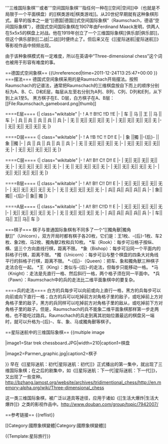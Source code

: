 
'''三维国际象棋'''或者'''空间国际象棋'''指任何一种在[[空间|空间]]中（也就是不局限于一个平面棋盘）的[[棋类游戏|棋类游戏]]。从20世纪早期就有这种象棋形式。最早的版本之一是“[[德国|德国]]式空间国际象棋”（Raumschach，德语“空间国际象棋”），德国式空间国际象棋在1907年由Ferdinand Maack发明，供两人在5x5x5的棋盘上对战。他在1919年创立了一个三维国际象棋[[俱乐部|俱乐部]]，但这个俱乐部到[[二战|二战]]时便终止了。但后来又在《[[星际迷航|星际迷航]]》等影视作品中频频出现。

由于该种象棋模式有一定难度，所以在英语中“Three-dimensional chess”这个词也被用于形容有难度的事。

==德国式空间象棋==
{{Unreferenced|time=2011-12-24T13:25:47+00:00 }}
===摆法===
德国式空间象棋采用的是Raumschach开局摆法。按照Raumschach的记谱法，通常把Raumschach的三维棋盘按自下而上的顺序分别标为A、B、C、D和E层，每层从左至右分别为A列、B列、C列、D列和E列，从下到上从1至5。
黑方棋子在E、D层，白方棋子在A、B层：
[[File:Raumschach_gameboard.png|thumb]]

====E层====
{| class="wikitable"
|-
! A !! B!!C !!D !!E 
|-
| 车 || 马 || 王 || 马 || 车
|-
| 兵 || 兵 || 兵 || 兵 || 兵
|-
| 无 || 无|| 无|| 无|| 无
|-
| 无|| 无|| 无|| 无|| 无
|-
| 无|| 无|| 无|| 无|| 无
|}

====D层====
{| class="wikitable"
|-
! A !!B !!C !! D!! E
|-
| 象 ||獨 ||-{后}- ||象 ||獨 
|-
| 兵 || 兵 || 兵 || 兵 || 兵
|-
| 无 || 无|| 无|| 无|| 无
|-
| 无|| 无|| 无|| 无|| 无
|-
| 无|| 无|| 无|| 无|| 无
|}

====C层====
{| class="wikitable"
|-
!  A!! B!! C!! D!! E
|-
| 无|| 无|| 无|| 无|| 无
|-
| 无|| 无|| 无|| 无|| 无
|-
| 无 || 无|| 无|| 无|| 无
|-
| 无|| 无|| 无|| 无|| 无
|-
| 无|| 无|| 无|| 无|| 无
|}

====B层====
{| class="wikitable"
|-
!  A!! B!! C!! D!! E
|-
| 无|| 无|| 无|| 无|| 无
|-
| 无|| 无|| 无|| 无|| 无
|-
| 无 || 无|| 无|| 无|| 无
|-
| 兵|| 兵|| 兵|| 兵|| 兵
|-
| 象|| 獨|| -{后}-|| 象|| 獨
|}

====A层====
{| class="wikitable"
|-
!  A!! B!! C!!D !! E
|-
| 无|| 无|| 无|| 无|| 无
|-
| 无|| 无|| 无|| 无|| 无
|-
| 无 || 无|| 无|| 无|| 无
|-
| 兵|| 兵|| 兵|| 兵|| 兵
|-
| 车||马|| 王|| 马|| 车
|}

===棋子===
棋子与普通国际象棋有不同多了一个“[[獨角獸|獨角獸]]”（Unicorn），双方开局时都有棋子各20枚，它们是：王1枚、-{后}-1枚、车2枚、象2枚、马2枚、獨角獸2枚和兵10枚。
*车（Rook）：每步可沿格子按纵、横、竖三个方向直线行棋，距离不限。
*象（Bishop）：每步可沿同一个平面内的斜格子行棋，距离不限。
*獨（Unicorn）：每步可沿与整个棋盘的四条大对角线平行的斜格子行棋，距离不限。
*-{后}-（Queen）：把车、象和獨角獸三种棋子走法合在一起。
*王（King）：类似与-{后}-的走法，但每步只能移动一格。
*马（Knight）：走法是先直行一格、然后斜行一格，两个格子须在同一平面中。
*兵（Pawn）：Raumschach中的兵的走法比二维平面象棋中的要复杂。

====兵的走法====
白方的兵每步可以向前或向上直行一格，黑方的兵每步可以向前或向下直行一格；白方的兵可以吃掉前方对角格子里的敌子，或吃掉前上方对角格子里的敌子，黑方的兵同样可以吃掉前方对角格子里的敌从，或吃掉前下方对角格子里的敌子。但是，Raumschach的兵不能象二维平面象棋那样第一步走两格，也不能吃过路兵。Raumschach的兵走到离其初始位置最远的棋盘另一端时，就可以升格为-{后}-、车、象、马或獨角獸等棋子。

==星际迷航中的三维国际象棋==
{{multiple image

|image1=Star trek chessboard.JPG|width=210|caption1=棋盘

|image2=Parmen_graphic.jpg|caption2=棋子

}}
早在《[[星际迷航：初代|星际迷航：初代]]》正式播出的第一集中，就出现了三维国际象棋；在之后的剧集中，如《[[星际迷航：下一代|星际迷航：下一代]]》，又出现了一些变种。<ref>http://bzhang.lamost.org/website/archives/tridimentional_chess/</ref><ref>http://en.memory-alpha.org/wiki/Three-dimensional_chess</ref>

这一类三维国际象棋，被广泛以道具等途径，应用于诸如《[[生活大爆炸|生活大爆炸]]》之类的影视作品中。<ref>http://www.douban.com/group/topic/7942007/</ref>

==参考链接==
{{reflist}}


[[Category:國際象棋變體|Category:國際象棋變體]]

{{Template:星际旅行}}